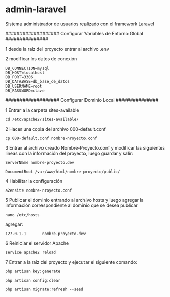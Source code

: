 # admin-laravel
Sistema administrador de usuarios realizado con el framework Laravel

################### Configurar Variables de Entorno Global ###############


1 desde la raíz del proyecto entrar al archivo .env

2 modificar los datos de conexión

	DB_CONNECTION=mysql
	DB_HOST=localhost
	DB_PORT=3306
	DB_DATABASE=db_base_de_datos
	DB_USERNAME=root
	DB_PASSWORD=clave



################### Configurar Dominio Local  ###############

1 Entrar a la carpeta sites-available

	cd /etc/apache2/sites-available/
	
2 Hacer una copia del archivo 000-default.conf

	cp 000-default.conf nombre-nroyecto.conf
	
3 Entrar al archivo creado Nombre-Proyecto.conf y modificar las siguientes lineas con la información del proyecto, luego guardar y salir:

	ServerName nombre-proyecto.dev

	DocumentRoot /var/www/html/nombre-proyecto/public/
	
4 Habilitar la configuración 

	a2ensite nombre-nroyecto.conf
	
5 Publicar el dominio entrando al archivo hosts y luego agregar la información correspondiente al dominio que se desea publicar

	nano /etc/hosts
	
agregar:
	
	127.0.1.1       nombre-proyecto.dev
	
6 Reiniciar el servidor Apache

	service apache2 reload
	
7 Entrar a la raíz del proyecto y ejecutar el siguiente comando:
	
	php artisan key:generate
	
	php artisan config:clear

	php artisan migrate:refresh --seed
	
	
	


	
 
	
	
